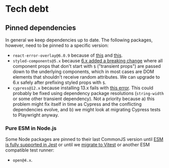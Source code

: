 # Tech debt

## Pinned dependencies

In general we keep dependencies up to date. The following packages, however, need to be pinned to a specific version:

- `react-error-overlay@6.0.9` because of [this](https://github.com/facebook/create-react-app/issues/11773) and [this](https://github.com/react-cosmos/react-cosmos/issues/1359).
- `styled-components@5.x` because [6.x added a breaking change](https://github.com/styled-components/styled-components/releases/tag/v6.0.0) where all component props that don't start with `$` ("transient props") are passed down to the underlying components, which in most cases are DOM elements that shouldn't receive random attributes. We can upgrade to 6.x safely after prefixing styled props with `$`.
- `cypress@12.x` because installing 13.x fails with [this error](https://github.com/cypress-io/cypress/issues/27370). This could probably be fixed using dependency package resolutions (`string-width` or some other transient dependency). Not a priority because a) this problem might fix itself in time as Cypress and the conflicting dependencies evolve, and b) we might look at migrating Cypress tests to Playwright anyway.

### Pure ESM in Node.js

Some Node packages are pinned to their last CommonJS version until [ESM is fully supported in Jest](https://jestjs.io/docs/ecmascript-modules) or until we [migrate to Vitest](https://github.com/react-cosmos/react-cosmos/pull/1574) or another ESM compatible test runner:

- `open@4.x`.
